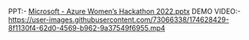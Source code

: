 PPT:-
[Microsoft - Azure Women’s Hackathon 2022.pptx](https://github.com/sakshi0210/BeingQueen/files/8940333/Microsoft.-.Azure.Women.s.Hackathon.2022.pptx)
DEMO VIDEO:-
https://user-images.githubusercontent.com/73066338/174628429-8f1130f4-62d0-4569-b962-9a37549f6955.mp4


